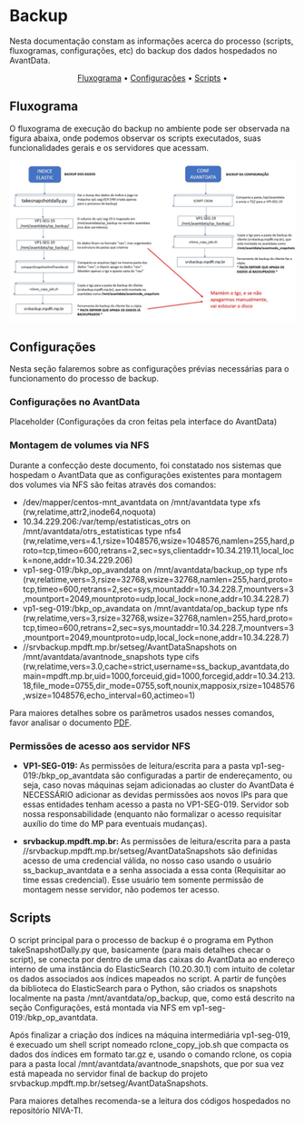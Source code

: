 # Backup
Nesta documentação constam as informações acerca do processo (scripts, fluxogramas, configurações, etc) do backup dos dados hospedados no AvantData.

<p align="center">
  <a href="#fluxograma">Fluxograma</a> •
  <a href="#configurações">Configurações</a> •
  <a href="#scripts">Scripts</a> •
</p>

## Fluxograma

O fluxograma de execução do backup no ambiente pode ser observada na figura abaixa, onde podemos observar os scripts executados, suas funcionalidades gerais e os servidores que acessam. 

![Fluxograma backup](images/fluxograma.jpg)

## Configurações

Nesta seção falaremos sobre as configurações prévias necessárias para o funcionamento do processo de backup.

### Configurações no AvantData

Placeholder (Configurações da cron feitas pela interface do AvantData)

### Montagem de volumes via NFS

Durante a confecção deste documento, foi constatado nos sistemas que hospedam o AvantData que as configurações existentes para montagem dos volumes via NFS são feitas através dos comandos:

* /dev/mapper/centos-mnt_avantdata on /mnt/avantdata type xfs (rw,relatime,attr2,inode64,noquota)
* 10.34.229.206:/var/temp/estatisticas_otrs on /mnt/avantdata/otrs_estatisticas type nfs4 (rw,relatime,vers=4.1,rsize=1048576,wsize=1048576,namlen=255,hard,proto=tcp,timeo=600,retrans=2,sec=sys,clientaddr=10.34.219.11,local_lock=none,addr=10.34.229.206)
* vp1-seg-019:/bkp_op_avandata on /mnt/avantdata/backup_op type nfs (rw,relatime,vers=3,rsize=32768,wsize=32768,namlen=255,hard,proto=tcp,timeo=600,retrans=2,sec=sys,mountaddr=10.34.228.7,mountvers=3,mountport=2049,mountproto=udp,local_lock=none,addr=10.34.228.7)
* vp1-seg-019:/bkp_op_avandata on /mnt/avantdata/op_backup type nfs (rw,relatime,vers=3,rsize=32768,wsize=32768,namlen=255,hard,proto=tcp,timeo=600,retrans=2,sec=sys,mountaddr=10.34.228.7,mountvers=3,mountport=2049,mountproto=udp,local_lock=none,addr=10.34.228.7)
* //srvbackup.mpdft.mp.br/setseg/AvantDataSnapshots on /mnt/avantdata/avantnode_snapshots type cifs (rw,relatime,vers=3.0,cache=strict,username=ss_backup_avantdata,domain=mpdft.mp.br,uid=1000,forceuid,gid=1000,forcegid,addr=10.34.213.18,file_mode=0755,dir_mode=0755,soft,nounix,mapposix,rsize=1048576,wsize=1048576,echo_interval=60,actimeo=1)

Para maiores detalhes sobre os parâmetros usados nesses comandos, favor analisar o documento [PDF](Doc_backup_info.pdf).

### Permissões de acesso aos servidor NFS

* **VP1-SEG-019:** As permissões de leitura/escrita para a pasta vp1-seg-019:/bkp_op_avantdata são configuradas a partir de endereçamento, ou seja, caso novas máquinas sejam adicionadas ao cluster do AvantData é NECESSÁRIO adicionar as devidas permissões aos novos IPs para que essas entidades tenham acesso a pasta no VP1-SEG-019. Servidor sob nossa responsabilidade (enquanto não formalizar o acesso requisitar auxílio do time do MP para eventuais mudanças).

* **srvbackup.mpdft.mp.br:** As permissões de leitura/escrita para a pasta //srvbackup.mpdft.mp.br/setseg/AvantDataSnapshots são definidas acesso de uma credencial válida, no nosso caso usando o usuário ss_backup_avantdata e a senha associada a essa conta (Requisitar ao time essas credencial). Esse usuário tem somente permissão de montagem nesse servidor, não podemos ter acesso.

## Scripts

O script principal para o processo de backup é o programa em Python takeSnapshotDally.py que, basicamente (para mais detalhes checar o script), se conecta por dentro de uma das caixas do AvantData ao endereço interno de uma instância do ElasticSearch (10.20.30.1) com intuito de coletar os dados associados aos índices mapeados no script. A partir de funções da biblioteca do ElasticSearch para o Python, são criados os snapshots localmente na pasta /mnt/avantdata/op_backup, que, como está descrito na seção Configurações, está montada via NFS em vp1-seg-019:/bkp_op_avantdata.

Após finalizar a criação dos índices na máquina intermediária vp1-seg-019, é execuado um shell script nomeado rclone_copy_job.sh que compacta os dados dos índices em formato tar.gz e, usando o comando rclone, os copia para a pasta local /mnt/avantdata/avantnode_snapshots, que por sua vez está mapeada no servidor final de backup do projeto srvbackup.mpdft.mp.br/setseg/AvantDataSnapshots.

Para maiores detalhes recomenda-se a leitura dos códigos hospedados no repositório NIVA-TI.